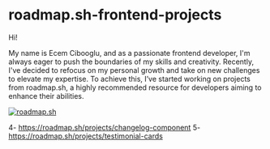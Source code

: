 # roadmap.sh-frontend-projects
<p>Hi!</p>

<p>My name is Ecem Cibooglu, and as a passionate frontend developer, I'm always eager to push the boundaries of my skills and creativity. Recently, I've decided to refocus on my personal growth and take on new challenges to elevate my expertise. To achieve this, I’ve started working on projects from roadmap.sh, a highly recommended resource for developers aiming to enhance their abilities.</p>

<p><a href="https://roadmap.sh"><img src="https://roadmap.sh/card/tall/66cc495792ec1a8a7372c757?variant=dark" alt="roadmap.sh"/></a></p>

4- https://roadmap.sh/projects/changelog-component
5- https://roadmap.sh/projects/testimonial-cards
